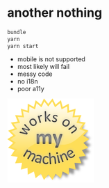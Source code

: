 # another nothing
```
bundle
yarn
yarn start
```

- mobile is not supported
- most likely will fail
- messy code
- no i18n
- poor a11y

![Works on my machine](worksonmymachine.png)
